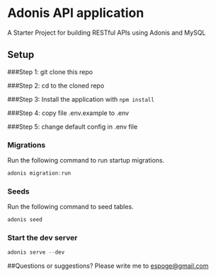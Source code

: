 # Adonis API application
A Starter Project for building RESTful APIs using Adonis and MySQL


## Setup

###Step 1: git clone this repo

###Step 2: cd to the cloned repo

###Step 3: Install the application with `npm install`

###Step 4: copy file .env.example to .env

###Step 5: change default config in .env file

### Migrations

Run the following command to run startup migrations.

```js
adonis migration:run
```
### Seeds

Run the following command to seed tables.

```js
adonis seed
```

### Start the dev server
```js
adonis serve --dev
```
##Questions or suggestions?
Please write me to [espoge@gmail.com](espoge@gmail.com)

